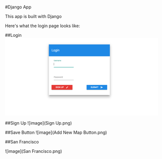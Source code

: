 #Django App

This app is built with Django

Here's what the login page looks like:

##Login
![image](Login.png)


##Sign Up
![image](Sign Up.png)

##Save Button
![image](Add New Map Button.png)

##San Francisco

![image](San Francisco.png)